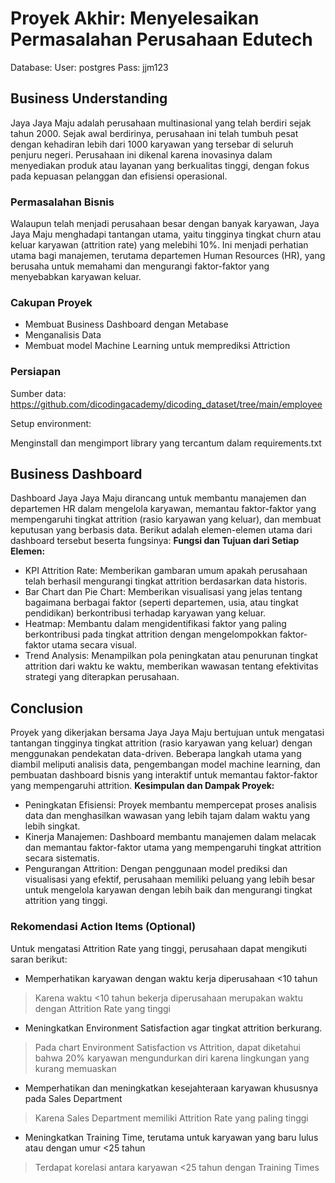 # Proyek Akhir: Menyelesaikan Permasalahan Perusahaan Edutech
Database:
User: postgres
Pass: jjm123

## Business Understanding

Jaya Jaya Maju adalah perusahaan multinasional yang telah berdiri sejak tahun 2000. Sejak awal berdirinya, perusahaan ini telah tumbuh pesat dengan kehadiran lebih dari 1000 karyawan yang tersebar di seluruh penjuru negeri. Perusahaan ini dikenal karena inovasinya dalam menyediakan produk atau layanan yang berkualitas tinggi, dengan fokus pada kepuasan pelanggan dan efisiensi operasional.

### Permasalahan Bisnis

Walaupun telah menjadi perusahaan besar dengan banyak karyawan, Jaya Jaya Maju menghadapi tantangan utama, yaitu tingginya tingkat churn atau keluar karyawan (attrition rate) yang melebihi 10%. Ini menjadi perhatian utama bagi manajemen, terutama departemen Human Resources (HR), yang berusaha untuk memahami dan mengurangi faktor-faktor yang menyebabkan karyawan keluar.

### Cakupan Proyek

- Membuat Business Dashboard dengan Metabase
- Menganalisis Data
- Membuat model Machine Learning untuk memprediksi Attriction

### Persiapan

Sumber data: https://github.com/dicodingacademy/dicoding_dataset/tree/main/employee

Setup environment:

Menginstall dan mengimport library yang tercantum dalam requirements.txt

## Business Dashboard

Dashboard Jaya Jaya Maju dirancang untuk membantu manajemen dan departemen HR dalam mengelola karyawan, memantau faktor-faktor yang mempengaruhi tingkat attrition (rasio karyawan yang keluar), dan membuat keputusan yang berbasis data. Berikut adalah elemen-elemen utama dari dashboard tersebut beserta fungsinya:
**Fungsi dan Tujuan dari Setiap Elemen:**
- KPI Attrition Rate: Memberikan gambaran umum apakah perusahaan telah berhasil mengurangi tingkat attrition berdasarkan data historis.
- Bar Chart dan Pie Chart: Memberikan visualisasi yang jelas tentang bagaimana berbagai faktor (seperti departemen, usia, atau tingkat pendidikan) berkontribusi terhadap karyawan yang keluar.
- Heatmap: Membantu dalam mengidentifikasi faktor yang paling berkontribusi pada tingkat attrition dengan mengelompokkan faktor-faktor utama secara visual.
- Trend Analysis: Menampilkan pola peningkatan atau penurunan tingkat attrition dari waktu ke waktu, memberikan wawasan tentang efektivitas strategi yang diterapkan perusahaan.

## Conclusion

Proyek yang dikerjakan bersama Jaya Jaya Maju bertujuan untuk mengatasi tantangan tingginya tingkat attrition (rasio karyawan yang keluar) dengan menggunakan pendekatan data-driven. Beberapa langkah utama yang diambil meliputi analisis data, pengembangan model machine learning, dan pembuatan dashboard bisnis yang interaktif untuk memantau faktor-faktor yang mempengaruhi attrition.
**Kesimpulan dan Dampak Proyek:**
- Peningkatan Efisiensi: Proyek membantu mempercepat proses analisis data dan menghasilkan wawasan yang lebih tajam dalam waktu yang lebih singkat.
- Kinerja Manajemen: Dashboard membantu manajemen dalam melacak dan memantau faktor-faktor utama yang mempengaruhi tingkat attrition secara sistematis.
- Pengurangan Attrition: Dengan penggunaan model prediksi dan visualisasi yang efektif, perusahaan memiliki peluang yang lebih besar untuk mengelola karyawan dengan lebih baik dan mengurangi tingkat attrition yang tinggi.

### Rekomendasi Action Items (Optional)

Untuk mengatasi Attrition Rate yang tinggi, perusahaan dapat mengikuti saran berikut:
- Memperhatikan karyawan dengan waktu kerja diperusahaan <10 tahun
> Karena waktu <10 tahun bekerja diperusahaan merupakan waktu dengan Attrition Rate yang tinggi
- Meningkatkan Environment Satisfaction agar tingkat attrition berkurang. 
> Pada chart Environment Satisfaction vs Attrition, dapat diketahui bahwa 20% karyawan mengundurkan diri karena lingkungan yang kurang memuaskan
- Memperhatikan dan meningkatkan kesejahteraan karyawan khususnya pada Sales Department
> Karena Sales Department memiliki Attrition Rate yang paling tinggi
- Meningkatkan Training Time, terutama untuk karyawan yang baru lulus atau dengan umur <25 tahun
> Terdapat korelasi antara karyawan <25 tahun dengan Training Times
